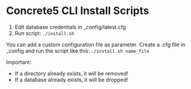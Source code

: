# Concrete5 CLI Install Scripts

1. Edit database credentials in _config/latest.cfg
2. Run script: `./install.sh`

You can add a custom configuration file as parameter.
Create a .cfg file in _config and run the script like this:
`./install.sh name_file`

Important:
- If a directory already exists, it will be removed!
- If a database already exists, it will be dropped!